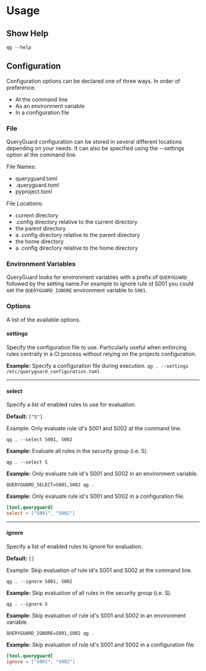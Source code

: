 # Usage

## Show Help

`qg --help`

## Configuration

Configuration options can be declared one of three ways. In order of preference.

- At the command line
- As an environment variable
- In a configuration file

### File

QueryGuard configuration can be stored in several different locations depending
on your needs. It can also be specified using the --settings option at the
command line.

File Names:

- queryguard.toml
- .queryguard.toml
- pyproject.toml

File Locations:

- current directory
- .config directory relative to the current directory
- the parent directory
- a .config directory relative to the parent directory
- the home directory
- a .config directory relative to the home directory

### Environment Variables

QueryGuard looks for environment variables with a prefix of `QUERYGUARD_`
followed by the setting name.For example to ignore rule id S001 you could
set the `QUERYGUARD_IGNORE` environment variable to `S001`.

### Options

A list of the available options.

#### settings

Specify the configuration file to use. Particularly useful when enforcing
rules centrally in a CI process without relying on the projects configuration.

**Example:** Specify a configuration file during execution.
`qg . --settings /etc/queryguard_configuration.toml`

 ---

#### select

Specify a list of enabled rules to use for evaluation.

**Default:** `["S"]`

Example: Only evaluate rule id's S001 and S002 at the command line.

`qg . --select S001, S002`

**Example:** Evaluate all rules in the security group (i.e. S).

`qg . --select S`

**Example:** Only evaluate rule id's S001 and S002 in an environment variable.

`QUERYGUARD_SELECT=S001,S002 qg .`

**Example:** Only evaluate rule id's S001 and S002 in a configuration file.

```toml
[tool.queryguard]
select = ["S001", "S002"]
```

---

#### ignore

Specify a list of enabled rules to ignore for evaluation.

**Default:** `[]`

Example: Skip evaluation of rule id's S001 and S002 at the command line.

`qg . --ignore S001, S002`

**Example:** Skip evaluation of all rules in the security group (i.e. S).

`qg . --ignore S`

**Example:** Skip evaluation of rule id's S001 and S002 in an environment variable.

`QUERYGUARD_IGNORE=S001,S002 qg .`

**Example:** Skip evaluation of rule id's S001 and S002 in a configuration file.

```toml
[tool.queryguard]
ignore = ["S001", "S002"]
```
